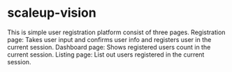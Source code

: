 # scaleup-vision
This is simple user registration platform consist of three pages.
Registration page: Takes user input and confirms user info and registers user in the current session.
Dashboard page: Shows registered users count in the current session.
Listing page: List out users registered in the current session.
